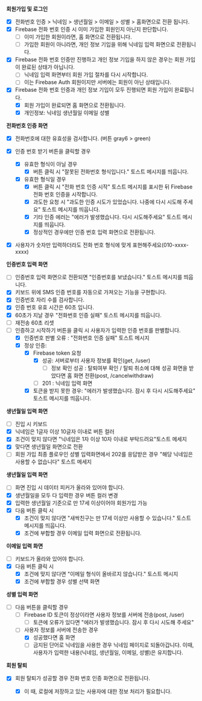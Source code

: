 **회원가입 및 로그인**

- [x] 전화번호 인증 > 닉네임 > 생년월일 > 이메일 > 성별 > 홈화면으로 전환 됩니다.
- [x] Firebase 전화 번호 인증 시 이미 가입한 회원인지 아닌지 판단합니다.
  - [ ] 이미 가입한 회원이라면, 홈 화면으로 전환됩니다.
  - [ ] 가입한 회원이 아니라면, 개인 정보 기입을 위해 닉네임 입력 화면으로 전환됩니다.
- [x] Firebase 전화 번호 인증만 진행하고 개인 정보 기입을 하지 않은 경우는 회원 가입이 완료된 상태가 아닙니다.
  - [ ] 닉네임 입력 화면부터 회원 가입 절차를 다시 시작합니다.
  - [ ] 이는 Firebase Auth 회원이지만 서버에는 회원이 아닌 상태입니다.
- [x] Firebase 전화 번호 인증과 개인 정보 기입이 모두 진행되면 회원 가입이 완료됩니다.
  - [x] 회원 가입이 완료되면 홈 화면으로 전환됩니다.
  - [x] 개인정보: 닉네임 생년월일 이메일 성별

**전화번호 인증 화면**

- [x] 전화번호에 대한 유효성을 검사합니다. (버튼 gray6 > green)
- [x] 인증 번호 받기 버튼을 클릭할 경우
  - [x] 유효한 형식이 아닐 경우
    - [x] 버튼 클릭 시 "잘못된 전화번호 형식입니다." 토스트 메시지를 띄웁니다.
  - [x] 유효한 형식일 경우
    - [x] 버튼 클릭 시 "전화 번호 인증 시작" 토스트 메시지를 표시한 뒤 Firebase 전화 번호 인증을 시작합니다.
    - [x] 과도한 요청 시 "과도한 인증 시도가 있었습니다. 나중에 다시 시도해 주세요" 토스트 메시지를 띄웁니다.
    - [x] 기타 인증 에러는 "에러가 발생했습니다. 다시 시도해주세요" 토스트 메시지를 띄웁니다.
    - [x] 정상적인 경우에만 인증 번호 입력 화면으로 전환됩니다.
- [x] 사용자가 숫자만 입력하더라도 전화 번호 형식에 맞게 표현해주세요(010-xxxx-xxxx)



**인증번호 입력 화면**

- [ ] 인증번호 입력 화면으로 전환되면 "인증번호를 보냈습니다." 토스트 메시지를 띄웁니다.
- [x] 키보드 위에 SMS 인증 번호를 자동으로 가져오는 기능을 구현합니다.
- [x] 인증번호 자리 수를 검사합니다.
- [x] 인증 번호 유효 시간은 60초 입니다.
- [x] 60초가 지날 경우 "전화번호 인증 실패" 토스트 메시지를 띄웁니다.
- [ ] 재전송 60초 리셋
- [ ] 인증하고 시작하기 버튼을 클릭 시 사용자가 입력한 인증 번호를 판별합니다.
  - [x] 인증번호 판별 오류 : "전화번호 인증 실패" 토스트 메시지
  - [x] 정상 인증: 
    - [x] Firebase token 요청
      - [x] 성공: 서버로부터 사용자 정보를 확인(get, /user)
        - [ ] 정보 확인 성공 : 탈퇴여부 확인 / 탈퇴 취소에 대해 성공 화면을 받았다면 홈 화면 전환(post, /cancelwithdraw)
      - [ ] 201 : 닉네임 입력 화면
    - [x] 토큰을 받지 못한 경우: "에러가 발생했습니다. 잠시 후 다시 시도해주세요" 토스트 메시지를 띄웁니다.

**생년월일 입력 화면**

- [ ] 진입 시 키보드
- [x] 닉네임은 1글자 이상 10글자 이내로 버튼 컬러
- [x] 조건이 맞지 않다면 "닉네임은 1자 이상 10자 이내로 부탁드려요"토스트 메세지
- [x] 맞다면 생년월일 화면으로 전환
- [ ] 회원 가입 최종 플로우인 성별 입력화면에서 202를 응답받은 경우 "해당 닉네임은 사용할 수 없습니다" 토스트 메세지

**생년월일 입력 화면**

- [ ] 화면 진입 시 데이터 피커가 올라와 있어야 합니다.
- [x] 생년월일을 모두 다 입력한 경우 버튼 컬러 변경
- [x] 입력한 생년월일 기준으로 만 17세 이상이어야 회원가입 가능
- [x] 다음 버튼 클릭 시
  - [x] 조건이 맞지 않다면 "새싹친구는 만 17세 이상만 사용할 수 있습니다." 토스트 메시지를 띄웁니다.
  - [x] 조건에 부합할 경우 이메일 입력 화면으로 전환됩니다.

**이메일 입력 화면**

- [ ] 키보드가 올라와 있어야 합니다.
- [x] 다음 버튼 클릭 시
  - [x] 조건에 맞지 않다면 "이메일 형식이 올바르지 않습니다." 토스트 메시지
  - [x] 조건에 부합할 경우 성별 선택 화면

**성별 입력 화면**

- [ ] 다음 버튼을 클릭할 경우
  - [ ] Firebase ID 토큰이 정상이라면 사용자 정보를 서버에 전송(post, /user)
    - [ ] 토큰에 오류가 있다면 "에러가 발생했습니다. 잠시 후 다시 시도해 주세요"
  - [ ] 사용자 정보를 서버에 전송한 경우
    - [x] 성공했다면 홈 화면
    - [ ] 금지된 단어로 닉네임을 사용한 경우 닉네임 페이지로 되돌아갑니다. 이때, 사용자가 입력한 내용(닉네임, 생년월일, 이메일, 성별)은 유지합니다.

**회원 탈퇴**

- [x] 회원 탈퇴가 성공할 경우 전화 번호 인증 화면으로 전환됩니다.
  - [x] 이 때, 로컬에 저장하고 있는 사용자에 대한 정보 처리가 필요합니다.

